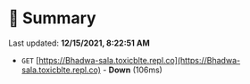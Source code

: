 # 📖 Summary
Last updated: **12/15/2021, 8:22:51 AM**

- `GET` [https://Bhadwa-sala.toxicblte.repl.co](https://Bhadwa-sala.toxicblte.repl.co) - **Down** (106ms)
